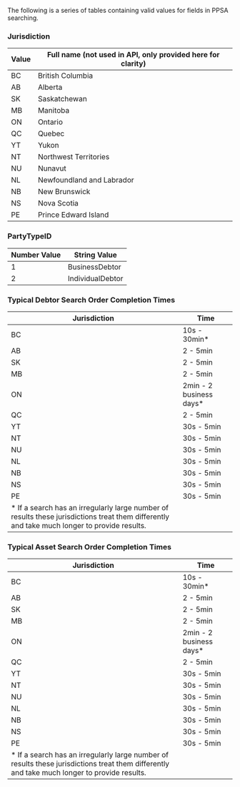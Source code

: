 The following is a series of tables containing valid values for fields in PPSA searching.

### Jurisdiction  
| Value | Full name (not used in API, only provided here for clarity) |
| ----- | ----------------------------------------------------------- |
| BC | British Columbia |
| AB | Alberta |
| SK | Saskatchewan |
| MB | Manitoba |
| ON | Ontario |
| QC | Quebec |
| YT | Yukon |
| NT | Northwest Territories |
| NU | Nunavut |
| NL | Newfoundland and Labrador |
| NB | New Brunswick |
| NS | Nova Scotia |
| PE | Prince Edward Island |

### PartyTypeID  
| Number Value | String Value |
| ----- | ----- |
| 1 | BusinessDebtor |
| 2 | IndividualDebtor |

### Typical Debtor Search Order Completion Times  
| Jurisdiction | Time |
| ----- | ----- |
| BC | 10s - 30min* |
| AB | 2 - 5min |
| SK | 2 - 5min |
| MB | 2 - 5min |
| ON | 2min - 2 business days* |
| QC | 2 - 5min |
| YT | 30s - 5min |
| NT | 30s - 5min |
| NU | 30s - 5min |
| NL | 30s - 5min |
| NB | 30s - 5min |
| NS | 30s - 5min |
| PE | 30s - 5min |
| * If a search has an irregularly large number of results these jurisdictions treat them differently and take much longer to provide results. |

### Typical Asset Search Order Completion Times  
| Jurisdiction | Time |
| ----- | ----- |
| BC | 10s - 30min* |
| AB | 2 - 5min |
| SK | 2 - 5min |
| MB | 2 - 5min |
| ON | 2min - 2 business days* |
| QC | 2 - 5min |
| YT | 30s - 5min |
| NT | 30s - 5min |
| NU | 30s - 5min |
| NL | 30s - 5min |
| NB | 30s - 5min |
| NS | 30s - 5min |
| PE | 30s - 5min |
| * If a search has an irregularly large number of results these jurisdictions treat them differently and take much longer to provide results. |
